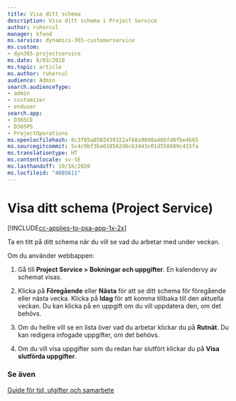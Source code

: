 ```yaml
---
title: Visa ditt schema
description: Visa ditt schema i Project Service
author: ruhercul
manager: kfend
ms.service: dynamics-365-customerservice
ms.custom:
- dyn365-projectservice
ms.date: 8/03/2018
ms.topic: article
ms.author: ruhercul
audience: Admin
search.audienceType:
- admin
- customizer
- enduser
search.app:
- D365CE
- D365PS
- ProjectOperations
ms.openlocfilehash: 8c3f85a8502439322af68a90d8a46bfd0fbe4b65
ms.sourcegitcommit: 5c4c9bf3ba018562d6cb3443c01d550489c415fa
ms.translationtype: HT
ms.contentlocale: sv-SE
ms.lasthandoff: 10/16/2020
ms.locfileid: "4085611"
---
```

# <a name="view-your-schedule-project-service"></a>Visa ditt schema (Project Service)

[!INCLUDE[cc-applies-to-psa-app-1x-2x](../includes/cc-applies-to-psa-app-1x-2x.md)]

Ta en titt på ditt schema när du vill se vad du arbetar med under veckan.  
  
 Om du använder webbappen:  
  
1.  Gå till **Project Service > Bokningar och uppgifter**. En kalendervy av schemat visas.  
  
2.  Klicka på **Föregående** eller **Nästa** för att se ditt schema för föregående eller nästa vecka. Klicka på **Idag** för att komma tillbaka till den aktuella veckan. Du kan klicka på en uppgift om du vill uppdatera den, om det behövs.  
  
3.  Om du hellre vill se en lista över vad du arbetar klickar du på **Rutnät**. Du kan redigera infogade uppgifter, om det behövs.  
  
4.  Om du vill visa uppgifter som du redan har slutfört klickar du på **Visa slutförda uppgifter**.  
  
### <a name="see-also"></a>Se även  
 [Guide för tid, utgifter och samarbete](../psa/time-expense-collaboration-guide.md)
